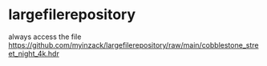 # largefilerepository

always access the file https://github.com/myinzack/largefilerepository/raw/main/cobblestone_street_night_4k.hdr
